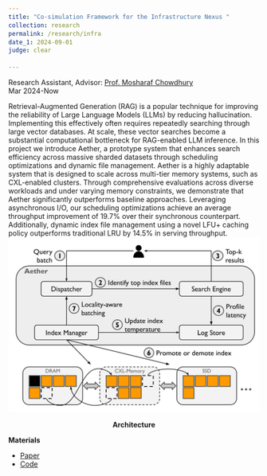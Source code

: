 ```yaml
---
title: "Co-simulation Framework for the Infrastructure Nexus "
collection: research
permalink: /research/infra
date_1: 2024-09-01
judge: clear

---
```

<p>Research Assistant, Advisor: <a href="https://symbioticlab.org/">Prof. Mosharaf Chowdhury</a>
<br>Mar 2024-Now</p>
Retrieval-Augmented Generation (RAG) is a popular technique for improving the reliability of Large Language
Models (LLMs) by reducing hallucination. Implementing this effectively often requires repeatedly searching
through large vector databases. At scale, these vector searches become a substantial computational bottleneck
for RAG-enabled LLM inference. In this project we introduce Aether, a prototype system that enhances search
efficiency across massive sharded datasets through scheduling optimizations and dynamic file management. Aether
is a highly adaptable system that is designed to scale across multi-tier memory systems, such as CXL-enabled
clusters. Through comprehensive evaluations across diverse workloads and under varying memory constraints,
we demonstrate that Aether significantly outperforms baseline approaches. Leveraging asynchronous I/O, our
scheduling optimizations achieve an average throughput improvement of 19.7% over their synchronous counterpart.
Additionally, dynamic index file management using a novel LFU+ caching policy outperforms traditional LRU by
14.5% in serving throughput.
<br>
<img src='/images/aether-architecture.png'>
<p><center><b>Architecture</b></center></p>

**Materials**
<ul>
<li><a href="/files/aether_rag.pdf">Paper</a></li>
<li><a href="https://github.com/JhengLu/GENAI_CXL_PLUS/tree/main">Code</a></li>
</ul>
